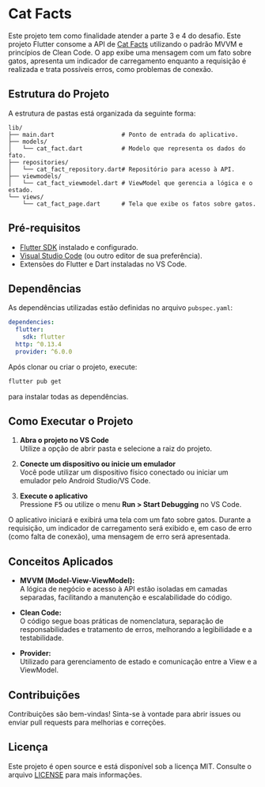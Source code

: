 # Cat Facts

Este projeto tem como finalidade atender a parte 3 e 4 do desafio. Este projeto Flutter consome a API de [Cat Facts](https://catfact.ninja/fact) utilizando o padrão MVVM e princípios de Clean Code. O app exibe uma mensagem com um fato sobre gatos, apresenta um indicador de carregamento enquanto a requisição é realizada e trata possíveis erros, como problemas de conexão.

## Estrutura do Projeto

A estrutura de pastas está organizada da seguinte forma:

```
lib/
├── main.dart                   # Ponto de entrada do aplicativo.
├── models/
│   └── cat_fact.dart           # Modelo que representa os dados do fato.
├── repositories/
│   └── cat_fact_repository.dart# Repositório para acesso à API.
├── viewmodels/
│   └── cat_fact_viewmodel.dart # ViewModel que gerencia a lógica e o estado.
└── views/
    └── cat_fact_page.dart      # Tela que exibe os fatos sobre gatos.
```

## Pré-requisitos

- [Flutter SDK](https://flutter.dev/docs/get-started/install) instalado e configurado.
- [Visual Studio Code](https://code.visualstudio.com/) (ou outro editor de sua preferência).
- Extensões do Flutter e Dart instaladas no VS Code.

## Dependências

As dependências utilizadas estão definidas no arquivo `pubspec.yaml`:

```yaml
dependencies:
  flutter:
    sdk: flutter
  http: ^0.13.4
  provider: ^6.0.0
```

Após clonar ou criar o projeto, execute:

```bash
flutter pub get
```

para instalar todas as dependências.

## Como Executar o Projeto

1. **Abra o projeto no VS Code**  
   Utilize a opção de abrir pasta e selecione a raiz do projeto.

2. **Conecte um dispositivo ou inicie um emulador**  
   Você pode utilizar um dispositivo físico conectado ou iniciar um emulador pelo Android Studio/VS Code.

3. **Execute o aplicativo**  
   Pressione <kbd>F5</kbd> ou utilize o menu **Run > Start Debugging** no VS Code.

O aplicativo iniciará e exibirá uma tela com um fato sobre gatos. Durante a requisição, um indicador de carregamento será exibido e, em caso de erro (como falta de conexão), uma mensagem de erro será apresentada.

## Conceitos Aplicados

- **MVVM (Model-View-ViewModel):**  
  A lógica de negócio e acesso à API estão isoladas em camadas separadas, facilitando a manutenção e escalabilidade do código.

- **Clean Code:**  
  O código segue boas práticas de nomenclatura, separação de responsabilidades e tratamento de erros, melhorando a legibilidade e a testabilidade.

- **Provider:**  
  Utilizado para gerenciamento de estado e comunicação entre a View e a ViewModel.

## Contribuições

Contribuições são bem-vindas! Sinta-se à vontade para abrir issues ou enviar pull requests para melhorias e correções.

## Licença

Este projeto é open source e está disponível sob a licença MIT. Consulte o arquivo [LICENSE](LICENSE) para mais informações.
